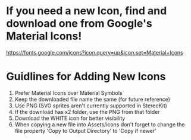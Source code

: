 ﻿# If you need a new Icon, find and download one from Google's Material Icons! 
https://fonts.google.com/icons?icon.query=up&icon.set=Material+Icons

# Guidlines for Adding New Icons
1.	Prefer Material Icons over Material Symbols
2.	Keep the downloaded file name the same (for future reference)
3.	Use PNG (SVG sprites aren't currently supported in StereoKit)
4.	If the download has x2 folder, use the PNG from that folder
5.	Download the WHITE icon for better visibility
6.	When copying a new file into Assets/icons don't forget to change the file
	property 'Copy to Output Directory' to 'Copy if newer'